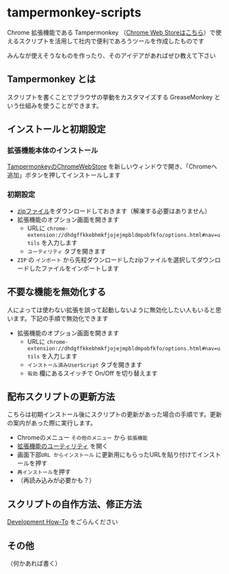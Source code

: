 # tampermonkey-scripts

Chrome 拡張機能である Tampermonkey （[Chrome Web Storeはこちら](https://chrome.google.com/webstore/detail/tampermonkey/dhdgffkkebhmkfjojejmpbldmpobfkfo/related?hl=ja)）で使えるスクリプトを活用して社内で便利であろうツールを作成したものです

みんなが使えそうなものを作ったり、そのアイデアがあればぜひ教えて下さい

## Tampermonkey とは

スクリプトを書くことでブラウザの挙動をカスタマイズする GreaseMonkey という仕組みを使うことができます。


## インストールと初期設定

### 拡張機能本体のインストール

[TampermonkeyのChromeWebStore](https://chrome.google.com/webstore/detail/tampermonkey/dhdgffkkebhmkfjojejmpbldmpobfkfo/related?hl=ja) を新しいウィンドウで開き、「Chromeへ追加」ボタンを押してインストールします

### 初期設定


- [zipファイル](https://github.com/tetsunosuke/tampermonkey-scripts/releases/download/v1.0/tampermonkey-1.0.zip)をダウンロードしておきます（解凍する必要はありません）
- 拡張機能のオプション画面を開きます
    - URLに `chrome-extension://dhdgffkkebhmkfjojejmpbldmpobfkfo/options.html#nav=utils` を入力します
    - `ユーティリティ` タブを開きます
- `ZIP` の `インポート` から先程ダウンロードしたzipファイルを選択してダウンロードしたファイルをインポートします

## 不要な機能を無効化する

人によっては使わない拡張を誤って起動しないように無効化したい人もいると思います。下記の手順で無効化できます

- 拡張機能のオプション画面を開きます
    - URLに `chrome-extension://dhdgffkkebhmkfjojejmpbldmpobfkfo/options.html#nav=utils` を入力します
    - `インストール済みUserScript` タブを開きます
    - `有効` 欄にあるスイッチで On/Off を切り替えます


## 配布スクリプトの更新方法

こちらは初期インストール後にスクリプトの更新があった場合の手順です。更新の案内があった際に実行します。

- Chromeのメニュー `その他のメニュー` から `拡張機能`
- [拡張機能のユーティリティ](chrome-extension://dhdgffkkebhmkfjojejmpbldmpobfkfo/options.html#nav=utils) を開く
- 画面下部`URL からインストール` に更新用にもらったURLを貼り付けてインストールを押す
- `再インストール`を押す
- （再読み込みが必要かも？）

## スクリプトの自作方法、修正方法

[Development How-To](./development_how_to.md) をごらんください


## その他

（何かあれば書く）
